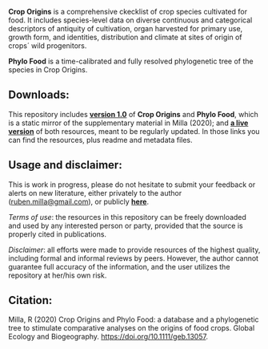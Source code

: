 **Crop Origins** is a comprehensive ckecklist of crop species cultivated for food. It includes species-level data on diverse continuous and categorical descriptors of antiquity of cultivation, organ harvested for primary use, growth form, and identities, distribution and climate at sites of origin of crops´ wild progenitors.

**Phylo Food** is a time-calibrated and fully resolved phylogenetic tree of the species in Crop Origins.


## Downloads:
This repository includes **[version 1.0](https://github.com/rubenmilla/Crop_Origins_Phylo/tree/master/Crop_Origins_Phylo_v1_0)**  of **Crop Origins** and **Phylo Food**, which is a static mirror of the supplementary material in Milla (2020); and **[a live version](https://github.com/rubenmilla/Crop_Origins_Phylo/tree/master/Crop_Origins_Phylo_v_live)** of both resources, meant to be regularly updated. In those links you can find the resources, plus readme and metadata files.


## Usage and disclaimer:
This is work in progress, please do not hesitate to submit your feedback or alerts on new literature, either privately to the author (ruben.milla@gmail.com), or publicly **[here](https://github.com/rubenmilla/Crop_Origins_Phylo/issues)**.

*Terms of use*: the resources in this repository can be freely downloaded and used by any interested person or party, provided that the source is properly cited in publications.

*Disclaimer*: all efforts were made to provide resources of the highest quality, including formal and informal reviews by peers. However, the author cannot guarantee full accuracy of the information, and the user utilizes the repository at her/his own risk.


## Citation: 
Milla, R (2020) Crop Origins and Phylo Food: a database and a phylogenetic tree to stimulate comparative analyses on the origins of food crops. Global Ecology and Biogeography. https://doi.org/10.1111/geb.13057.
